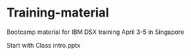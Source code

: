 # Training-material
Bootcamp material for IBM DSX training April 3-5 in Singapore

Start with Class intro.pptx
